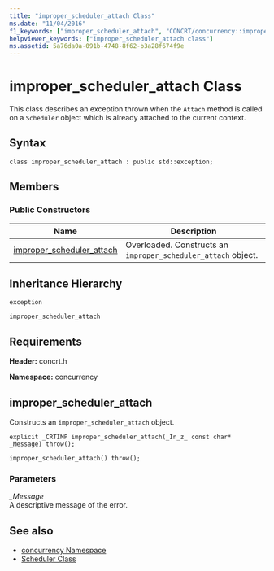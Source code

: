```yaml
---
title: "improper_scheduler_attach Class"
ms.date: "11/04/2016"
f1_keywords: ["improper_scheduler_attach", "CONCRT/concurrency::improper_scheduler_attach", "CONCRT/concurrency::improper_scheduler_attach::improper_scheduler_attach"]
helpviewer_keywords: ["improper_scheduler_attach class"]
ms.assetid: 5a76da0a-091b-4748-8f62-b3a28f674f9e
---
```

# improper_scheduler_attach Class

This class describes an exception thrown when the `Attach` method is called on a `Scheduler` object which is already attached to the current context.

## Syntax

```
class improper_scheduler_attach : public std::exception;
```

## Members

### Public Constructors

|Name|Description|
|----------|-----------------|
|[improper_scheduler_attach](#ctor)|Overloaded. Constructs an `improper_scheduler_attach` object.|

## Inheritance Hierarchy

`exception`

`improper_scheduler_attach`

## Requirements

**Header:** concrt.h

**Namespace:** concurrency

##  <a name="ctor"></a> improper_scheduler_attach

Constructs an `improper_scheduler_attach` object.

```
explicit _CRTIMP improper_scheduler_attach(_In_z_ const char* _Message) throw();

improper_scheduler_attach() throw();
```

### Parameters

*_Message*<br/>
A descriptive message of the error.

## See also

- [concurrency Namespace](concurrency-namespace.md)
- [Scheduler Class](scheduler-class.md)
